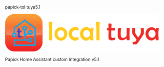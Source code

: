 papick-tol tuya5.1

![logo](https://github.com/papick-tol/tuya5.1/blob/main/img/logo-small.png)

Papick Home Assistant custom Integration v5.1

